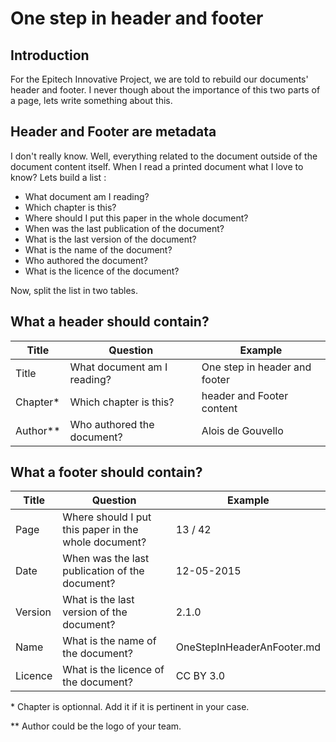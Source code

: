 # One step in header and footer

## Introduction

For the Epitech Innovative Project, we are told to rebuild our documents' header and footer. I never though about the importance of this two parts of a page, lets write something about this.

## Header and Footer are metadata

I don't really know. Well, everything related to the document outside of the document content itself. When I read a printed document what I love to know? Lets build a list :

* What document am I reading?
* Which chapter is this?
* Where should I put this paper in the whole document?
* When was the last publication of the document?
* What is the last version of the document?
* What is the name of the document?
* Who authored the document?
* What is the licence of the document?

Now, split the list in two tables.

## What a header should contain?

Title | Question | Example
----- | -------- | -------
Title | What document am I reading? | One step in header and footer
Chapter\* | Which chapter is this? | header and Footer content
Author\*\* | Who authored the document? | Alois de Gouvello

## What a footer should contain?

Title | Question | Example
----- | -------- | -------
Page | Where should I put this paper in the whole document? | 13 / 42
Date | When was the last publication of the document? | 12-05-2015
Version | What is the last version of the document? | 2.1.0
Name | What is the name of the document? | OneStepInHeaderAnFooter.md
Licence | What is the licence of the document? | CC BY 3.0

\* Chapter is optionnal. Add it if it is pertinent in your case. 

\*\* Author could be the logo of your team.